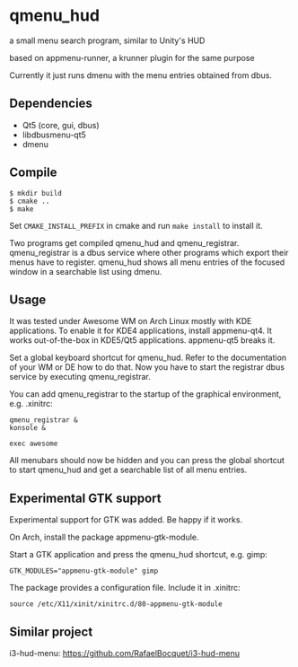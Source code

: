 qmenu_hud
=========

a small menu search program, similar to Unity's HUD

based on appmenu-runner, a krunner plugin for the same purpose

Currently it just runs dmenu with the menu entries obtained from dbus.


Dependencies
------------

- Qt5 (core, gui, dbus)
- libdbusmenu-qt5
- dmenu


Compile
-------

```
$ mkdir build
$ cmake ..
$ make
```

Set `CMAKE_INSTALL_PREFIX` in cmake and run `make install` to install it.

Two programs get compiled qmenu_hud and qmenu_registrar. qmenu_registrar is a
dbus service where other programs which export their menus have to register.
qmenu_hud shows all menu entries of the focused window in a searchable list
using dmenu.


Usage
-----

It was tested under Awesome WM on Arch Linux mostly with KDE applications. To
enable it for KDE4 applications, install appmenu-qt4. It works out-of-the-box
in KDE5/Qt5 applications. appmenu-qt5 breaks it.

Set a global keyboard shortcut for qmenu_hud. Refer to the documentation of
your WM or DE how to do that. Now you have to start the registrar dbus service
by executing qmenu_registrar.

You can add qmenu_registrar to the startup of the graphical environment, e.g.
.xinitrc:
```
qmenu_registrar &
konsole &

exec awesome
```

All menubars should now be hidden and you can press the global shortcut to
start qmenu_hud and get a searchable list of all menu entries.


Experimental GTK support
------------------------

Experimental support for GTK was added. Be happy if it works.

On Arch, install the package appmenu-gtk-module.

Start a GTK application and press the qmenu_hud shortcut, e.g. gimp:
```
GTK_MODULES="appmenu-gtk-module" gimp
```

The package provides a configuration file. Include it in .xinitrc:
```
source /etc/X11/xinit/xinitrc.d/80-appmenu-gtk-module
```


Similar project
----------------

i3-hud-menu:
https://github.com/RafaelBocquet/i3-hud-menu
